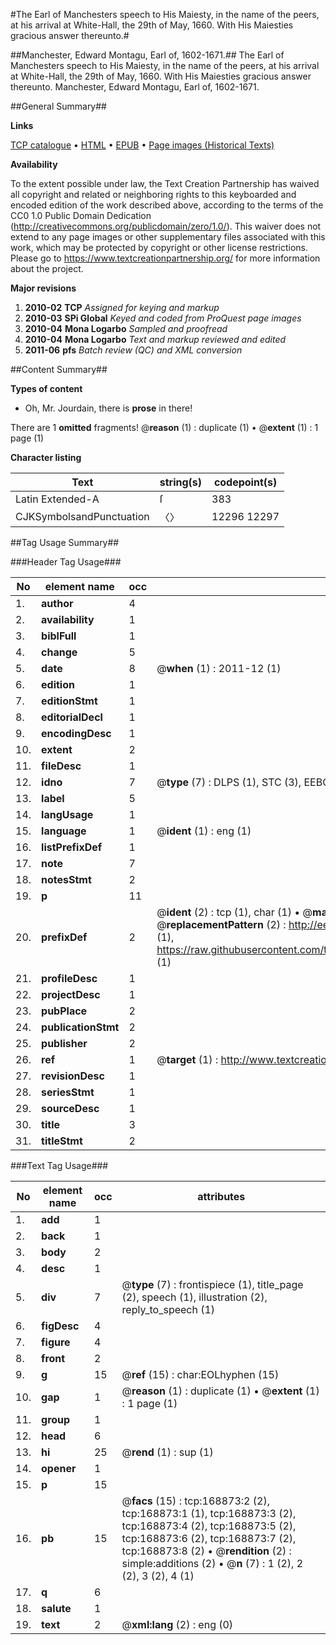#The Earl of Manchesters speech to His Maiesty, in the name of the peers, at his arrival at White-Hall, the 29th of May, 1660. With His Maiesties gracious answer thereunto.#

##Manchester, Edward Montagu, Earl of, 1602-1671.##
The Earl of Manchesters speech to His Maiesty, in the name of the peers, at his arrival at White-Hall, the 29th of May, 1660. With His Maiesties gracious answer thereunto.
Manchester, Edward Montagu, Earl of, 1602-1671.

##General Summary##

**Links**

[TCP catalogue](http://www.ota.ox.ac.uk/tcp/)  • 
[HTML](http://tei.it.ox.ac.uk/tcp/Texts-HTML/free/A89/A89462.html)  • 
[EPUB](http://tei.it.ox.ac.uk/tcp/Texts-EPUB/free/A89/A89462.epub) • 
[Page images (Historical Texts)](https://historicaltexts.jisc.ac.uk/eebo-99859584e)

**Availability**

To the extent possible under law, the Text Creation Partnership has waived all copyright and related or neighboring rights to this keyboarded and encoded edition of the work described above, according to the terms of the CC0 1.0 Public Domain Dedication (http://creativecommons.org/publicdomain/zero/1.0/). This waiver does not extend to any page images or other supplementary files associated with this work, which may be protected by copyright or other license restrictions. Please go to https://www.textcreationpartnership.org/ for more information about the project.

**Major revisions**

1. __2010-02__ __TCP__ *Assigned for keying and markup*
1. __2010-03__ __SPi Global__ *Keyed and coded from ProQuest page images*
1. __2010-04__ __Mona Logarbo__ *Sampled and proofread*
1. __2010-04__ __Mona Logarbo__ *Text and markup reviewed and edited*
1. __2011-06__ __pfs__ *Batch review (QC) and XML conversion*

##Content Summary##

**Types of content**

  * Oh, Mr. Jourdain, there is **prose** in there!

There are 1 **omitted** fragments! 
 @__reason__ (1) : duplicate (1)  •  @__extent__ (1) : 1 page (1)

**Character listing**


|Text|string(s)|codepoint(s)|
|---|---|---|
|Latin Extended-A|ſ|383|
|CJKSymbolsandPunctuation|〈〉|12296 12297|

##Tag Usage Summary##

###Header Tag Usage###

|No|element name|occ|attributes|
|---|---|---|---|
|1.|__author__|4||
|2.|__availability__|1||
|3.|__biblFull__|1||
|4.|__change__|5||
|5.|__date__|8| @__when__ (1) : 2011-12 (1)|
|6.|__edition__|1||
|7.|__editionStmt__|1||
|8.|__editorialDecl__|1||
|9.|__encodingDesc__|1||
|10.|__extent__|2||
|11.|__fileDesc__|1||
|12.|__idno__|7| @__type__ (7) : DLPS (1), STC (3), EEBO-CITATION (1), PROQUEST (1), VID (1)|
|13.|__label__|5||
|14.|__langUsage__|1||
|15.|__language__|1| @__ident__ (1) : eng (1)|
|16.|__listPrefixDef__|1||
|17.|__note__|7||
|18.|__notesStmt__|2||
|19.|__p__|11||
|20.|__prefixDef__|2| @__ident__ (2) : tcp (1), char (1)  •  @__matchPattern__ (2) : ([0-9\-]+):([0-9IVX]+) (1), (.+) (1)  •  @__replacementPattern__ (2) : http://eebo.chadwyck.com/downloadtiff?vid=$1&page=$2 (1), https://raw.githubusercontent.com/textcreationpartnership/Texts/master/tcpchars.xml#$1 (1)|
|21.|__profileDesc__|1||
|22.|__projectDesc__|1||
|23.|__pubPlace__|2||
|24.|__publicationStmt__|2||
|25.|__publisher__|2||
|26.|__ref__|1| @__target__ (1) : http://www.textcreationpartnership.org/docs/. (1)|
|27.|__revisionDesc__|1||
|28.|__seriesStmt__|1||
|29.|__sourceDesc__|1||
|30.|__title__|3||
|31.|__titleStmt__|2||


###Text Tag Usage###

|No|element name|occ|attributes|
|---|---|---|---|
|1.|__add__|1||
|2.|__back__|1||
|3.|__body__|2||
|4.|__desc__|1||
|5.|__div__|7| @__type__ (7) : frontispiece (1), title_page (2), speech (1), illustration (2), reply_to_speech (1)|
|6.|__figDesc__|4||
|7.|__figure__|4||
|8.|__front__|2||
|9.|__g__|15| @__ref__ (15) : char:EOLhyphen (15)|
|10.|__gap__|1| @__reason__ (1) : duplicate (1)  •  @__extent__ (1) : 1 page (1)|
|11.|__group__|1||
|12.|__head__|6||
|13.|__hi__|25| @__rend__ (1) : sup (1)|
|14.|__opener__|1||
|15.|__p__|15||
|16.|__pb__|15| @__facs__ (15) : tcp:168873:2 (2), tcp:168873:1 (1), tcp:168873:3 (2), tcp:168873:4 (2), tcp:168873:5 (2), tcp:168873:6 (2), tcp:168873:7 (2), tcp:168873:8 (2)  •  @__rendition__ (2) : simple:additions (2)  •  @__n__ (7) : 1 (2), 2 (2), 3 (2), 4 (1)|
|17.|__q__|6||
|18.|__salute__|1||
|19.|__text__|2| @__xml:lang__ (2) : eng (0)|
